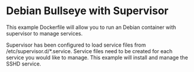 # Debian Bullseye with Supervisor

This example Dockerfile will allow you to run an Debian container with supervisor to manage services.

Supervisor has been configured to load service files from /etc/supervisor.d/*.service. Service files need to be created for each service you would like to manage. This example will install and manage the SSHD service.